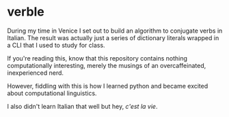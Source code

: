 verble
======

During my time in Venice I set out to build an algorithm to conjugate verbs in Italian. The result was actually just a series of dictionary literals wrapped in a CLI that I used to study for class.

If you're reading this, know that this repository contains nothing computationally interesting, merely the musings of an overcaffeinated, inexperienced nerd.

However, fiddling with this is how I learned python and became excited about computational linguistics.

I also didn't learn Italian that well but hey, _c'est la vie_.
